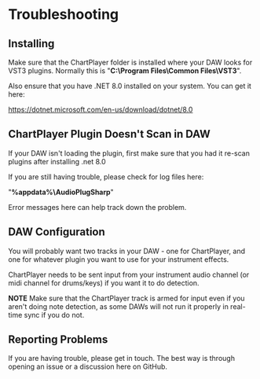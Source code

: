 # Troubleshooting

## Installing

Make sure that the ChartPlayer folder is installed where your DAW looks for VST3 plugins. Normally this is "**C:\Program Files\Common Files\VST3**".

Also ensure that you have .NET 8.0 installed on your system. You can get it here:

https://dotnet.microsoft.com/en-us/download/dotnet/8.0

## ChartPlayer Plugin Doesn't Scan in DAW

If your DAW isn't loading the plugin, first make sure that you had it re-scan plugins after installing .net 8.0

If you are still having trouble, please check for log files here:

"**%appdata%\AudioPlugSharp**"

Error messages here can help track down the problem.

## DAW Configuration

You will probably want two tracks in your DAW - one for ChartPlayer, and one for whatever plugin you want to use for your instrument effects.

ChartPlayer needs to be sent input from your instrument audio channel (or midi channel for drums/keys) if you want it to do detection.

**NOTE** Make sure that the ChartPlayer track is armed for input even if you aren't doing note detection, as some DAWs will not run it properly in real-time sync if you do not.

## Reporting Problems

If you are having trouble, please get in touch. The best way is through opening an issue or a discussion here on GitHub.
